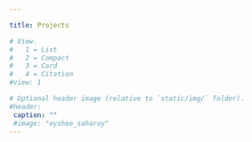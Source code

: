 ```yaml
---

title: Projects

# View.
#   1 = List
#   2 = Compact
#   3 = Card
#   4 = Citation
#view: 1

# Optional header image (relative to `static/img/` folder).
#header:
 caption: ""
 #image: "oyshee_saharoy"
---
```

